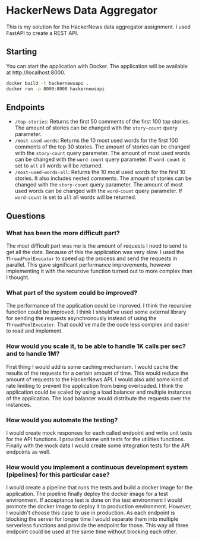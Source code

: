 # HackerNews Data Aggregator

This is my solution for the HackerNews data aggregator assignment. I used FastAPI to create a REST API.

## Starting

You can start the application with Docker. The application will be available at http://localhost:8000.

```bash
docker build -t hackernewsapi .
docker run -p 8000:8000 hackernewsapi
```

## Endpoints

- `/top-stories`: Returns the first 50 comments of the first 100 top stories. The amount of stories can be changed with the `story-count` query parameter.
- `/most-used-words`: Returns the 10 most used words for the first 100 comments of the top 30 stories. The amount of stories can be changed with the `story-count` query parameter. The amount of most used words can be changed with the `word-count` query parameter. If `word-count` is set to `all` all words will be returned.
- `/most-used-words-all`: Returns the 10 most used words for the first 10 stories. It also includes nested comments. The amount of stories can be changed with the `story-count` query parameter. The amount of most used words can be changed with the `word-count` query parameter. If `word-count` is set to `all` all words will be returned.

## Questions

### What has been the more difficult part?

The most difficult part was me is the amount of requests I need to send to get all the data. Because of this the application was very slow. I used the `ThreadPoolExecutor` to speed up the process and send the requests in parallel. This gave significant performance improvements, however implementing it with the recursive function turned out to more complex than I thought.

### What part of the system could be improved?

The performance of the application could be improved. I think the recursive function could be improved. I think I should've used some external library for sending the requests asynchronously instead of using the `ThreadPoolExecutor`. That could've made the code less complex and easier to read and implement. 

### How would you scale it, to be able to handle 1K calls per sec? and to handle 1M?

First thing I would add is some caching mechanism. I would cache the results of the requests for a certain amount of time. This would reduce the amount of requests to the HackerNews API. I would also add some kind of rate limiting to prevent the application from being overloaded. I think the application could be scaled by using a load balancer and multiple instances of the application. The load balancer would distribute the requests over the instances.

### How would you automate the testing?

I would create mock responses for each called endpoint and write unit tests for the API functions. I provided some unit tests for the utilities functions. Finally with the mock data I would create some integration tests for the API endpoints as well.

### How would you implement a continuous development system (pipelines) for this particular case?

I would create a pipeline that runs the tests and build a docker image for the application. The pipeline finally deploy the docker image for a test environment. If acceptance test is done on the test environment I would promote the docker image to deploy it to production environment.
However, I wouldn't choose this case to use in production. As each endpoint is blocking the server for longer time I would separate them into multiple serverless functions and provide the endpoint for those. This way all three endpoint could be used at the same time without blocking each other. 